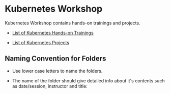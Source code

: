 # Kubernetes Workshop

Kubernetes Workshop contains hands-on trainings and projects.

- [List of Kubernetes Hands-on Trainings](./Hands-on/README.md)

- [List of Kubernetes Projects](./projects/README.md)


## Naming Convention for Folders 

- Use lower case letters to name the folders.

- The name of the folder should give detailed info about it's contents such as date/session, instructor and title:
